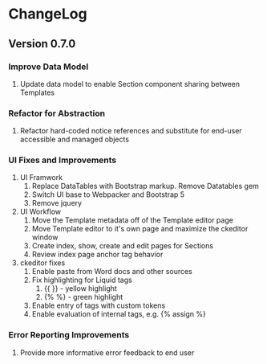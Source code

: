 # ChangeLog

## Version 0.7.0

### Improve Data Model

1. Update data model to enable Section component sharing between Templates

### Refactor for Abstraction

1. Refactor hard-coded notice references and substitute for end-user accessible and managed objects

### UI Fixes and Improvements

1. UI Framwork
   1. Replace DataTables with Bootstrap markup. Remove Datatables gem
   2. Switch UI base to Webpacker and Bootstrap 5
   3. Remove jquery
2. UI Workflow
   1. Move the Template metadata off of the Template editor page
   2. Move Template editor to it's own page and maximize the ckeditor window
   3. Create index, show, create and edit pages for Sections
   4. Review index page anchor tag behavior
3. ckeditor fixes
   1. Enable paste from Word docs and other sources
   2. Fix highlighting for Liquid tags
      1. {{ }} - yellow highlight
      2. {% %} - green highlight
   3. Enable entry of tags with custom tokens
   4. Enable evaluation of internal tags, e.g. {% assign %}

### Error Reporting Improvements

1. Provide more informative error feedback to end user
